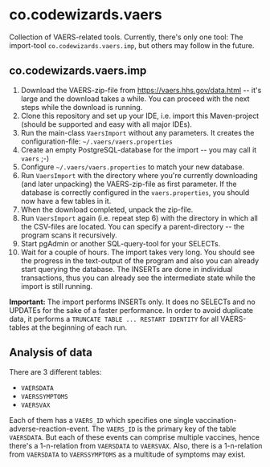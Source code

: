 # co.codewizards.vaers

Collection of VAERS-related tools. Currently, there's only one tool: The import-tool `co.codewizards.vaers.imp`, but others may follow in the future.

## co.codewizards.vaers.imp

1. Download the VAERS-zip-file from https://vaers.hhs.gov/data.html -- it's large and the download takes a while. You can proceed with the next steps while the download is running.
2. Clone this repository and set up your IDE, i.e. import this Maven-project (should be supported and easy with all major IDEs).
3. Run the main-class `VaersImport` without any parameters. It creates the configuration-file: `~/.vaers/vaers.properties`
4. Create an empty PostgreSQL-database for the import -- you may call it `vaers` ;-)
5. Configure `~/.vaers/vaers.properties` to match your new database.
6. Run `VaersImport` with the directory where you're currently downloading (and later unpacking) the VAERS-zip-file as first parameter. If the database is correctly configured in the `vaers.properties`, you should now have a few tables in it.
7. When the download completed, unpack the zip-file.
8. Run `VaersImport` again (i.e. repeat step 6) with the directory in which all the CSV-files are located. You can specify a parent-directory -- the program scans it recursively.
9. Start pgAdmin or another SQL-query-tool for your SELECTs.
10. Wait for a couple of hours. The import takes very long. You should see the progress in the text-output of the program and also you can already start querying the database. The INSERTs are done in individual transactions, thus you can already see the intermediate state while the import is still running.

**Important:** The import performs INSERTs only. It does no SELECTs and no UPDATEs for the sake of a faster performance. In order to avoid duplicate data, it performs a `TRUNCATE TABLE ... RESTART IDENTITY` for all VAERS-tables at the beginning of each run.

## Analysis of data

There are 3 different tables:
* `VAERSDATA`
* `VAERSSYMPTOMS`
* `VAERSVAX`

Each of them has a `VAERS_ID` which specifies one single vaccination-adverse-reaction-event. The `VAERS_ID` is the primary key of the table `VAERSDATA`. But each of these events can comprise multiple vaccines, hence there's a 1-n-relation from `VAERSDATA` to `VAERSVAX`. Also, there is a 1-n-relation from `VAERSDATA` to `VAERSSYMPTOMS` as a multitude of symptoms may exist.
